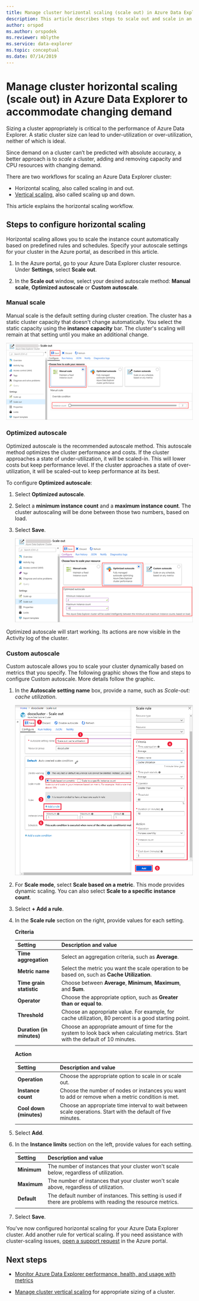 ```yaml
---
title: Manage cluster horizontal scaling (scale out) in Azure Data Explorer to accommodate changing demand
description: This article describes steps to scale out and scale in an Azure Data Explorer cluster based on changing demand.
author: orspod
ms.author: orspodek
ms.reviewer: mblythe
ms.service: data-explorer
ms.topic: conceptual
ms.date: 07/14/2019
---
```


# Manage cluster horizontal scaling (scale out) in Azure Data Explorer to accommodate changing demand

Sizing a cluster appropriately is critical to the performance of Azure Data Explorer. A static cluster size can lead to under-utilization or over-utilization, neither of which is ideal.

Since demand on a cluster can’t be predicted with absolute accuracy, a better approach is to *scale* a cluster, adding and removing capacity and CPU resources with changing demand. 

There are two workflows for scaling an Azure Data Explorer cluster: 

* Horizontal scaling, also called scaling in and out.
* [Vertical scaling](manage-cluster-vertical-scaling.md), also called scaling up and down.

This article explains the horizontal scaling workflow.

## Steps to configure horizontal scaling

Horizontal scaling allows you to scale the instance count automatically based on predefined rules and schedules. Specify your autoscale settings for your cluster in the Azure portal, as described in this article.

1. In the Azure portal, go to your Azure Data Explorer cluster resource. Under **Settings**, select **Scale out**. 

2. In the **Scale out** window, select your desired autoscale method: **Manual scale**, **Optimized autoscale** or **Custom autoscale**.

### Manual scale

Manual scale is the default setting during cluster creation. The cluster has a static cluster capacity that doesn't change automatically. You select the static capacity using the **instance capacity** bar. The cluster's scaling will remain at that setting until you make an additional change.

   ![Manual scale method](media/manage-cluster-horizontal-scaling/manual-scale-method.png)

### Optimized autoscale

Optimized autoscale is the recommended autoscale method. This autoscale method optimizes the cluster performance and costs. If the cluster approaches a state of under-utilization, it will be scaled-in. This will lower costs but keep performance level. If the cluster approaches a state of over-utilization, it will be scaled-out to keep performance at its best.

To configure **Optimized autoscale**:

1. Select **Optimized autoscale**. 

1. Select a **minimum instance count** and a **maximum instance count**. The cluster autoscaling will be done between those two numbers, based on load.

1. Select **Save**.

   ![Optimized autoscale method](media/manage-cluster-horizontal-scaling/optimized-autoscale-method.png)

Optimized autoscale will start working. Its actions are now visible in the Activity log of the cluster. 

### Custom autoscale

Custom autoscale allows you to scale your cluster dynamically based on metrics that you specify. The following graphic shows the flow and steps to configure Custom autoscale. More details follow the graphic.

1. In the **Autoscale setting name** box, provide a name, such as *Scale-out: cache utilization*. 

   ![Scale rule](media/manage-cluster-horizontal-scaling/custom-autoscale-method.png)

2. For **Scale mode**, select **Scale based on a metric**. This mode provides dynamic scaling. You can also select **Scale to a specific instance count**.

3. Select **+ Add a rule**.

4. In the **Scale rule** section on the right, provide values for each setting.

    **Criteria**

    | Setting | Description and value |
    | --- | --- |
    | **Time aggregation** | Select an aggregation criteria, such as **Average**. |
    | **Metric name** | Select the metric you want the scale operation to be based on, such as **Cache Utilization**. |
    | **Time grain statistic** | Choose between **Average**, **Minimum**, **Maximum**, and **Sum**. |
    | **Operator** | Choose the appropriate option, such as **Greater than or equal to**. |
    | **Threshold** | Choose an appropriate value. For example, for cache utilization, 80 percent is a good starting point. |
    | **Duration (in minutes)** | Choose an appropriate amount of time for the system to look back when calculating metrics. Start with the default of 10 minutes. |
    |  |  |

    **Action**

    | Setting | Description and value |
    | --- | --- |
    | **Operation** | Choose the appropriate option to scale in or scale out. |
    | **Instance count** | Choose the number of nodes or instances you want to add or remove when a metric condition is met. |
    | **Cool down (minutes)** | Choose an appropriate time interval to wait between scale operations. Start with the default of five minutes. |
    |  |  |

5. Select **Add**.

6. In the **Instance limits** section on the left, provide values for each setting.

    | Setting | Description and value |
    | --- | --- |
    | **Minimum** | The number of instances that your cluster won't scale below, regardless of utilization. |
    | **Maximum** | The number of instances that your cluster won't scale above, regardless of utilization. |
    | **Default** | The default number of instances. This setting is used if there are problems with reading the resource metrics. |
    |  |  |

7. Select **Save**.

You've now configured horizontal scaling for your Azure Data Explorer cluster. Add another rule for vertical scaling. If you need assistance with cluster-scaling issues, [open a support request](https://portal.azure.com/#blade/Microsoft_Azure_Support/HelpAndSupportBlade/overview) in the Azure portal.

## Next steps

* [Monitor Azure Data Explorer performance, health, and usage with metrics](using-metrics.md)

* [Manage cluster vertical scaling](manage-cluster-vertical-scaling.md) for appropriate sizing of a cluster.
